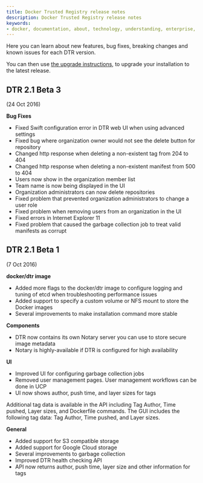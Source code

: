```yaml
---
title: Docker Trusted Registry release notes
description: Docker Trusted Registry release notes
keywords:
- docker, documentation, about, technology, understanding, enterprise, hub, registry, release notes, Docker Trusted Registry
---
```



Here you can learn about new features, bug fixes, breaking changes and
known issues for each DTR version.

You can then use [the upgrade instructions](../install/upgrade/upgrade-major.md),
to upgrade your installation to the latest release.

## DTR 2.1 Beta 3

(24 Oct 2016)

**Bug Fixes**

* Fixed Swift configuration error in DTR web UI when using advanced settings
* Fixed bug where organization owner would not see the delete button for repository
* Changed http response when deleting a non-existent tag from 204 to 404
* Changed http response when deleting a non-existent manifest from 500 to 404
* Users now show in the organization member list
* Team name is now being displayed in the UI
* Organization administrators can now delete repositories
* Fixed problem that prevented organization administrators to change a user role
* Fixed problem when removing users from an organization in the UI
* Fixed errors in Internet Explorer 11
* Fixed problem that caused the garbage collection job to treat valid manifests as corrupt

## DTR 2.1 Beta 1

(7 Oct 2016)

**docker/dtr image**

* Added more flags to the docker/dtr image to configure logging and tuning of
etcd when troubleshooting performance issues
* Added support to specify a custom volume or NFS mount to store the Docker images
* Several improvements to make installation command more stable

**Components**

* DTR now contains its own Notary server you can use to store secure image metadata
* Notary is highly-available if DTR is configured for high availability

**UI**

* Improved UI for configuring garbage collection jobs
* Removed user management pages. User management workflows can be done in UCP
* UI now shows author, push time, and layer sizes for tags

Additional tag data is available in the API including Tag Author, Time pushed, Layer sizes, and Dockerfile commands. The GUI includes the following tag data: Tag Author, Time pushed, and Layer sizes.

**General**

* Added support for S3 compatible storage
* Added support for Google Cloud storage
* Several improvements to garbage collection
* Improved DTR health checking API
* API now returns author, push time, layer size and other information for tags
